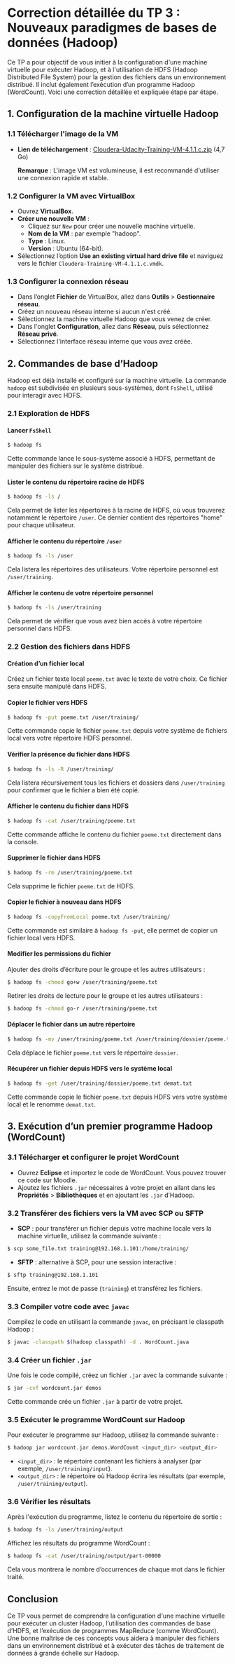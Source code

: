 # Correction détaillée du TP 3 : Nouveaux paradigmes de bases de données (Hadoop)

Ce TP a pour objectif de vous initier à la configuration d'une machine virtuelle pour exécuter Hadoop, et à l'utilisation de HDFS (Hadoop Distributed File System) pour la gestion des fichiers dans un environnement distribué. Il inclut également l’exécution d’un programme Hadoop (WordCount). Voici une correction détaillée et expliquée étape par étape.

## 1. Configuration de la machine virtuelle Hadoop

### 1.1 Télécharger l'image de la VM

- **Lien de téléchargement** : 
  [Cloudera-Udacity-Training-VM-4.1.1.c.zip](http://content.udacity-data.com/courses/ud617/Cloudera-Udacity-Training-VM-4.1.1.c.zip) (4,7 Go)
  
  **Remarque** : L'image VM est volumineuse, il est recommandé d'utiliser une connexion rapide et stable.

### 1.2 Configurer la VM avec VirtualBox

- Ouvrez **VirtualBox**.
- **Créer une nouvelle VM** :
  - Cliquez sur `New` pour créer une nouvelle machine virtuelle.
  - **Nom de la VM** : par exemple "hadoop".
  - **Type** : Linux.
  - **Version** : Ubuntu (64-bit).
- Sélectionnez l’option **Use an existing virtual hard drive file** et naviguez vers le fichier `Cloudera-Training-VM-4.1.1.c.vmdk`.

### 1.3 Configurer la connexion réseau

- Dans l’onglet **Fichier** de VirtualBox, allez dans **Outils** > **Gestionnaire réseau**.
- Créez un nouveau réseau interne si aucun n'est créé.
- Sélectionnez la machine virtuelle Hadoop que vous venez de créer.
- Dans l'onglet **Configuration**, allez dans **Réseau**, puis sélectionnez **Réseau privé**.
- Sélectionnez l'interface réseau interne que vous avez créée.

## 2. Commandes de base d’Hadoop

Hadoop est déjà installé et configuré sur la machine virtuelle. La commande `hadoop` est subdivisée en plusieurs sous-systèmes, dont `FsShell`, utilisé pour interagir avec HDFS.

### 2.1 Exploration de HDFS

#### Lancer `FsShell`

```bash
$ hadoop fs
```
Cette commande lance le sous-système associé à HDFS, permettant de manipuler des fichiers sur le système distribué.

#### Lister le contenu du répertoire racine de HDFS

```bash
$ hadoop fs -ls /
```

Cela permet de lister les répertoires à la racine de HDFS, où vous trouverez notamment le répertoire `/user`. Ce dernier contient des répertoires "home" pour chaque utilisateur.

#### Afficher le contenu du répertoire `/user`

```bash
$ hadoop fs -ls /user
```

Cela listera les répertoires des utilisateurs. Votre répertoire personnel est `/user/training`.

#### Afficher le contenu de votre répertoire personnel

```bash
$ hadoop fs -ls /user/training
```

Cela permet de vérifier que vous avez bien accès à votre répertoire personnel dans HDFS.

### 2.2 Gestion des fichiers dans HDFS

#### Création d’un fichier local

Créez un fichier texte local `poeme.txt` avec le texte de votre choix. Ce fichier sera ensuite manipulé dans HDFS.

#### Copier le fichier vers HDFS

```bash
$ hadoop fs -put poeme.txt /user/training/
```

Cette commande copie le fichier `poeme.txt` depuis votre système de fichiers local vers votre répertoire HDFS personnel.

#### Vérifier la présence du fichier dans HDFS

```bash
$ hadoop fs -ls -R /user/training/
```

Cela listera récursivement tous les fichiers et dossiers dans `/user/training` pour confirmer que le fichier a bien été copié.

#### Afficher le contenu du fichier dans HDFS

```bash
$ hadoop fs -cat /user/training/poeme.txt
```

Cette commande affiche le contenu du fichier `poeme.txt` directement dans la console.

#### Supprimer le fichier dans HDFS

```bash
$ hadoop fs -rm /user/training/poeme.txt
```

Cela supprime le fichier `poeme.txt` de HDFS.

#### Copier le fichier à nouveau dans HDFS

```bash
$ hadoop fs -copyFromLocal poeme.txt /user/training/
```

Cette commande est similaire à `hadoop fs -put`, elle permet de copier un fichier local vers HDFS.

#### Modifier les permissions du fichier

Ajouter des droits d’écriture pour le groupe et les autres utilisateurs :

```bash
$ hadoop fs -chmod go+w /user/training/poeme.txt
```

Retirer les droits de lecture pour le groupe et les autres utilisateurs :

```bash
$ hadoop fs -chmod go-r /user/training/poeme.txt
```

#### Déplacer le fichier dans un autre répertoire

```bash
$ hadoop fs -mv /user/training/poeme.txt /user/training/dossier/poeme.txt
```

Cela déplace le fichier `poeme.txt` vers le répertoire `dossier`.

#### Récupérer un fichier depuis HDFS vers le système local

```bash
$ hadoop fs -get /user/training/dossier/poeme.txt demat.txt
```

Cette commande copie le fichier `poeme.txt` depuis HDFS vers votre système local et le renomme `demat.txt`.

## 3. Exécution d’un premier programme Hadoop (WordCount)

### 3.1 Télécharger et configurer le projet WordCount

- Ouvrez **Eclipse** et importez le code de WordCount. Vous pouvez trouver ce code sur Moodle.
- Ajoutez les fichiers `.jar` nécessaires à votre projet en allant dans les **Propriétés** > **Bibliothèques** et en ajoutant les `.jar` d’Hadoop.

### 3.2 Transférer des fichiers vers la VM avec SCP ou SFTP

- **SCP** : pour transférer un fichier depuis votre machine locale vers la machine virtuelle, utilisez la commande suivante :

```bash
$ scp some_file.txt training@192.168.1.101:/home/training/
```

- **SFTP** : alternative à SCP, pour une session interactive :

```bash
$ sftp training@192.168.1.101
```
Ensuite, entrez le mot de passe (`training`) et transférez les fichiers.

### 3.3 Compiler votre code avec `javac`

Compilez le code en utilisant la commande `javac`, en précisant le classpath Hadoop :

```bash
$ javac -classpath $(hadoop classpath) -d . WordCount.java
```

### 3.4 Créer un fichier `.jar`

Une fois le code compilé, créez un fichier `.jar` avec la commande suivante :

```bash
$ jar -cvf wordcount.jar demos
```

Cette commande crée un fichier `.jar` à partir de votre projet.

### 3.5 Exécuter le programme WordCount sur Hadoop

Pour exécuter le programme sur Hadoop, utilisez la commande suivante :

```bash
$ hadoop jar wordcount.jar demos.WordCount <input_dir> <output_dir>
```

- `<input_dir>` : le répertoire contenant les fichiers à analyser (par exemple, `/user/training/input`).
- `<output_dir>` : le répertoire où Hadoop écrira les résultats (par exemple, `/user/training/output`).

### 3.6 Vérifier les résultats

Après l'exécution du programme, listez le contenu du répertoire de sortie :

```bash
$ hadoop fs -ls /user/training/output
```

Affichez les résultats du programme WordCount :

```bash
$ hadoop fs -cat /user/training/output/part-00000
```

Cela vous montrera le nombre d’occurrences de chaque mot dans le fichier traité.

## Conclusion

Ce TP vous permet de comprendre la configuration d'une machine virtuelle pour exécuter un cluster Hadoop, l’utilisation des commandes de base d’HDFS, et l’exécution de programmes MapReduce (comme WordCount). Une bonne maîtrise de ces concepts vous aidera à manipuler des fichiers dans un environnement distribué et à exécuter des tâches de traitement de données à grande échelle sur Hadoop.